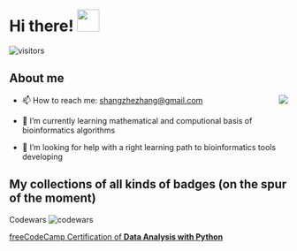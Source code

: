 # Hi there! <img src="https://raw.githubusercontent.com/MartinHeinz/MartinHeinz/master/wave.gif" width="40px">

![visitors](https://visitor-badge.glitch.me/badge?page_id=page.id)

## About me

<img align="right" src="https://github-readme-stats.vercel.app/api?username=shangshanzhizhe&show_icons=true&icon_color=CE1D2D&text_color=718096&bg_color=ffffff&hide_title=true" />

- 📫 How to reach me: shangzhezhang@gmail.com

- 🌱 I’m currently learning mathematical and computional basis of bioinformatics algorithms

- 🤔 I’m looking for help with a right learning path to bioinformatics tools developing

###

## My collections of all kinds of badges (on the spur of the moment)

Codewars ![codewars](https://www.codewars.com/users/bincheng/badges/small)

[freeCodeCamp Certification of **Data Analysis with Python**](https://www.freecodecamp.org/certification/bincheng/data-analysis-with-python-v7)


<!--
**shangshanzhizhe/shangshanzhizhe** is a ✨ _special_ ✨ repository because its `README.md` (this file) appears on your GitHub profile.

Here are some ideas to get you started:

- 🔭 I’m currently working on ...
- 🌱 I’m currently learning ...
- 👯 I’m looking to collaborate on ...
- 🤔 I’m looking for help with ...
- 💬 Ask me about ...
- 📫 How to reach me: ...
- 😄 Pronouns: ...
- ⚡ Fun fact: ...
-->
